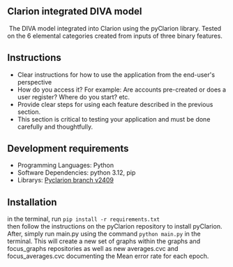 ## Clarion integrated DIVA model
​
The DIVA model integrated into Clarion using the pyClarion library. Tested on the 6 elemental categories created from inputs of three binary features.
​
## Instructions
 * Clear instructions for how to use the application from the end-user's perspective
 * How do you access it? For example: Are accounts pre-created or does a user register? Where do you start? etc. 
 * Provide clear steps for using each feature described in the previous section.
 * This section is critical to testing your application and must be done carefully and thoughtfully.
 
 ## Development requirements
  * Programming Languages: Python
  * Software Dependencies: python 3.12, pip
  * Librarys: [Pyclarion branch v2409](https://github.com/cmekik/pyClarion/tree/v2409)
    
 ## Installation
 in the terminal, run `pip install -r requirements.txt`  
 then follow the instructions on the pyClarion repository to install pyClarion. After, simply run main.py using the command `python main.py` in the terminal. This will create a new set of graphs within the graphs and focus_graphs repositories as well as new averages.cvc and focus_averages.cvc documenting the Mean error rate for each epoch. 
 
